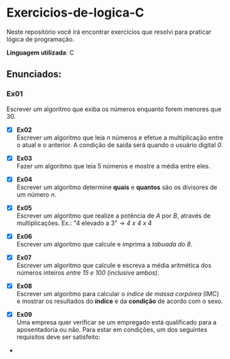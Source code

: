 # Exercicios-de-logica-C
 Neste repositório você irá encontrar exercícios que resolvi para praticar lógica de programação.
 
 **Linguagem utilizada**: C

## Enunciados:

### **Ex01** <br>
Escrever um algoritmo que exiba os números enquanto forem menores que 30.

- [x] **Ex02** <br>
Escrever um algoritmo que leia *n* números e efetue a multiplicação entre o atual e o anterior. A condição de saída será quando o usuário digital *0*.

- [x] **Ex03** <br>
Fazer um algoritmo que leia 5 números e mostre a média entre eles.

- [x] **Ex04** <br>
Escrever um algoritmo determine **quais** e **quantos** são os divisores de um número *n*.

- [x] **Ex05** <br>
Escrever um algoritmo que realize a potência de *A* por *B*, através de multiplicações. Ex.: "4 elevado a 3" -> *4 x 4 x 4*

- [x] **Ex06** <br>
Escrever um algoritmo que calcule e imprima a *tabuada do 8*.

- [x] **Ex07** <br>
Escrever um algoritmo que calcule e escreva a média aritmética dos números inteiros *entre 15 e 100* (inclusive ambos).

- [x] **Ex08** <br>
Escrever um algoritmo para calcular o *índice de massa corpórea* (IMC) e mostrar os resultados do **índice** e da **condição** de acordo com o sexo.

- [x] **Ex09** <br>
Uma empresa quer verificar se um empregado está qualificado para a aposentadoria ou não. 
Para estar em condições, um dos seguintes requisitos deve ser satisfeito: 

- 
